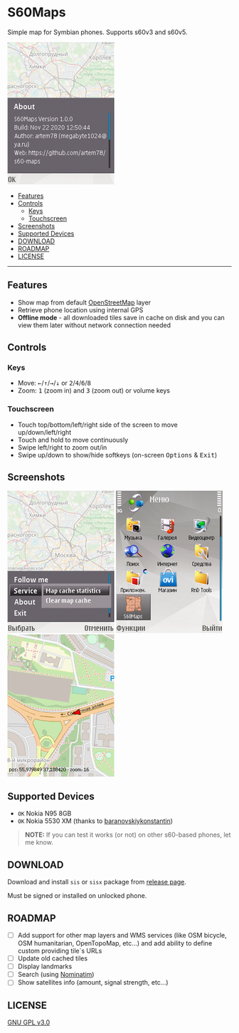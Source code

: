 # S60Maps

Simple map for Symbian phones. Supports s60v3 and s60v5.

![About dialog](images/about.png)

- [Features](#features)
- [Controls](#controls)
  - [Keys](#keys)
  - [Touchscreen](#touchscreen)
- [Screenshots](#screenshots)
- [Supported Devices](#supported-devices)
- [DOWNLOAD](#download)
- [ROADMAP](#roadmap)
- [LICENSE](#license)

----

## Features

- Show map from default [OpenStreetMap](https://www.openstreetmap.org/) layer
- Retrieve phone location using internal GPS
- **Offline mode** - all downloaded tiles save in cache on disk and you can view them later without network connection needed

## Controls

### Keys

- Move: <kbd>←</kbd>/<kbd>↑</kbd>/<kbd>→</kbd>/<kbd>↓</kbd> or <kbd>2</kbd>/<kbd>4</kbd>/<kbd>6</kbd>/<kbd>8</kbd>
- Zoom: <kbd>1</kbd> (zoom in) and <kbd>3</kbd> (zoom out) or volume keys

### Touchscreen

- Touch top/bottom/left/right side of the screen to move up/down/left/right
- Touch and hold to move continuously
- Swipe left/right to zoom out/in
- Swipe up/down to show/hide softkeys (on-screen <kbd>Options</kbd> & <kbd>Exit</kbd>)

## Screenshots

![Menu](images/menu.png) ![Application launch icon](images/launch_icon.png) ![Demo](images/demo_video.gif)

## Supported Devices

- `OK` Nokia N95 8GB
- `OK` Nokia 5530 XM (thanks to [baranovskiykonstantin](https://github.com/baranovskiykonstantin))

> **NOTE:** If you can test it works (or not) on other s60-based phones, let me know.

## DOWNLOAD

Download and install `sis` or `sisx` package from [release page](../../../releases/latest/).

Must be signed or installed on unlocked phone.

## ROADMAP

- [ ] Add support for other map layers and WMS services (like OSM bicycle, OSM humanitarian, OpenTopoMap, etc...) and add ability to define custom providing tile\`s URLs
- [ ] Update old cached tiles
- [ ] Display landmarks
- [ ] Search (using [Nominatim](https://nominatim.openstreetmap.org/))
- [ ] Show satellites info (amount, signal strength, etc...)

## LICENSE

[GNU GPL v3.0](/LICENSE.txt)
